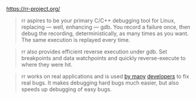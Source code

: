https://rr-project.org/

> rr aspires to be your primary C/C++ debugging tool for Linux, replacing — well, enhancing — gdb. You record a failure once, then debug the recording, deterministically, as many times as you want. The same execution is replayed every time.

> rr also provides efficient reverse execution under gdb. Set breakpoints and data watchpoints and quickly reverse-execute to where they were hit.

> rr works on real applications and is used [by many](https://github.com/rr-debugger/rr/wiki/Testimonials) [developers](https://twitter.com/chandlerc1024/status/879962014860193792) to fix real bugs. It makes debugging hard bugs much easier, but also speeds up debugging of easy bugs.

